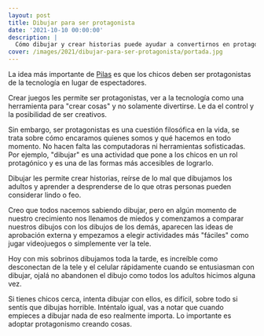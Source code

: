 ```yaml
---
layout: post
title: Dibujar para ser protagonista
date: '2021-10-10 00:00:00'
description: |
  Cómo dibujar y crear historias puede ayudar a convertirnos en protagonistas y dejar de ser espectadores.
cover: /images/2021/dibujar-para-ser-protagonista/portada.jpg
---
```


La idea más importante de [Pilas](https://www.pilas-engine.com.ar) es que los
chicos deben ser protagonistas de la tecnología en lugar de espectadores.

Crear juegos les permite ser protagonistas, ver a la tecnología como una
herramienta para "crear cosas" y no solamente divertirse. Le da el control y la posibilidad
de ser creativos.

Sin embargo, ser protagonistas es una cuestión filosófica en la vida, se trata sobre
cómo encaramos quienes somos y qué hacemos en todo momento. No hacen falta las computadoras ni
herramientas sofisticadas. Por ejemplo, "dibujar" es una actividad que pone a los chicos
en un rol protagónico y es una de las formas más accesibles de lograrlo.

Dibujar les permite crear historias, reírse de lo mal que dibujamos los adultos y aprender
a desprenderse de lo que otras personas pueden considerar lindo o feo.

Creo que todos nacemos sabiendo dibujar, pero en algún momento de nuestro
crecimiento nos llenamos de miedos y comenzamos a comparar nuestros dibujos con
los dibujos de los demás, aparecen las ideas de aprobación externa y empezamos
a elegir actividades más "fáciles" como jugar videojuegos o simplemente ver la
tele.

Hoy con mis sobrinos dibujamos toda la tarde, es increíble como desconectan
de la tele y el celular rápidamente cuando se entusiasman con dibujar, ojalá
no abandonen el dibujo como todos los adultos hicimos alguna vez.

Si tienes chicos cerca, intenta dibujar con ellos, es difícil, sobre todo
si sentís que dibujas horrible. Inténtalo igual, vas a notar que cuando
empieces a dibujar nada de eso realmente importa. Lo importante es adoptar
protagonismo creando cosas.
